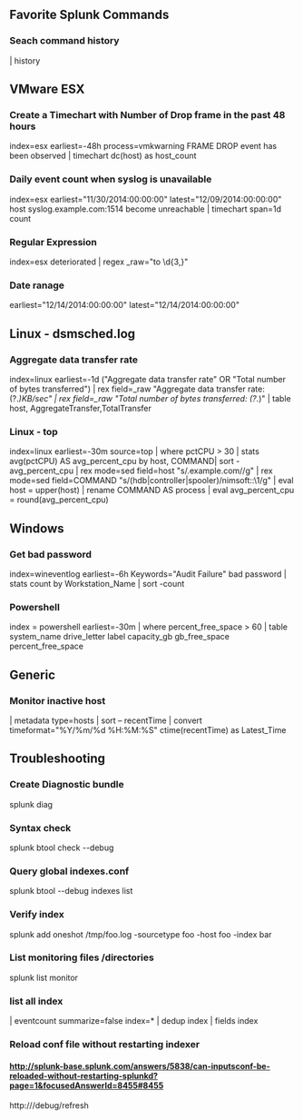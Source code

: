 ##	Favorite Splunk Commands

###	Seach command history
| history 

##	VMware ESX
###	Create a Timechart with Number of Drop frame in the past 48 hours
index=esx earliest=-48h process=vmkwarning FRAME DROP event has been observed | timechart dc(host) as host_count

### Daily event count when syslog is unavailable
index=esx earliest="11/30/2014:00:00:00" latest="12/09/2014:00:00:00"  host syslog.example.com:1514 become unreachable | timechart span=1d count

### Regular Expression
index=esx deteriorated | regex _raw="to \d{3,}"

### Date ranage
earliest="12/14/2014:00:00:00" latest="12/14/2014:00:00:00"

##	Linux - dsmsched.log
###	Aggregate data transfer rate
index=linux earliest=-1d ("Aggregate data transfer rate" OR "Total number of bytes transferred") | rex field=_raw "Aggregate data transfer rate: (?<AggregateTransfer>.*)KB\/sec" | rex field=_raw "Total number of bytes transferred: (?<TotalTransfer>.*)" | table host, AggregateTransfer,TotalTransfer

### Linux - top
index=linux earliest=-30m source=top | where pctCPU > 30 | stats avg(pctCPU) AS avg_percent_cpu by host, COMMAND| sort -avg_percent_cpu | rex mode=sed field=host "s/.example.com//g" | rex mode=sed field=COMMAND "s/(hdb|controller|spooler)/nimsoft::\1/g" | eval host = upper(host) | rename COMMAND AS process | eval avg_percent_cpu = round(avg_percent_cpu)

## Windows
###	Get bad password
index=wineventlog earliest=-6h Keywords="Audit Failure" bad password | stats count by Workstation_Name | sort -count

### Powershell
index = powershell earliest=-30m | where percent_free_space > 60 | table system_name drive_letter label capacity_gb gb_free_space percent_free_space

##	Generic
### Monitor inactive host
| metadata type=hosts | sort – recentTime | convert timeformat="%Y/%m/%d %H:%M:%S" ctime(recentTime) as Latest_Time

##	Troubleshooting
###	Create Diagnostic bundle
splunk diag
###	Syntax check
splunk btool check --debug
###	Query global indexes.conf
splunk btool --debug indexes list
###	Verify index 
splunk add oneshot /tmp/foo.log -sourcetype foo -host foo -index bar
###	List monitoring files /directories
splunk list monitor
### list all index
| eventcount summarize=false index=* | dedup index | fields index
### Reload conf file without restarting indexer
#### http://splunk-base.splunk.com/answers/5838/can-inputsconf-be-reloaded-without-restarting-splunkd?page=1&focusedAnswerId=8455#8455
http://<url>/debug/refresh